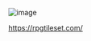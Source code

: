 ![image](https://user-images.githubusercontent.com/29396827/156760555-d33b11d4-40e6-4141-ba00-8b5dabc588fb.png)


https://rpgtileset.com/
